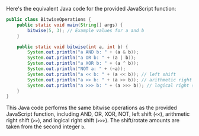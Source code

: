  Here's the equivalent Java code for the provided JavaScript function:

```java
public class BitwiseOperations {
    public static void main(String[] args) {
        bitwise(5, 3); // Example values for a and b
    }

    public static void bitwise(int a, int b) {
        System.out.println("a AND b: " + (a & b));
        System.out.println("a OR b: " + (a | b));
        System.out.println("a XOR b: " + (a ^ b));
        System.out.println("NOT a: " + (~a));
        System.out.println("a << b: " + (a << b)); // left shift
        System.out.println("a >> b: " + (a >> b)); // arithmetic right shift
        System.out.println("a >>> b: " + (a >>> b)); // logical right shift
    }
}
```

This Java code performs the same bitwise operations as the provided JavaScript function, including AND, OR, XOR, NOT, left shift (`<<`), arithmetic right shift (`>>`), and logical right shift (`>>>`). The shift/rotate amounts are taken from the second integer `b`.
